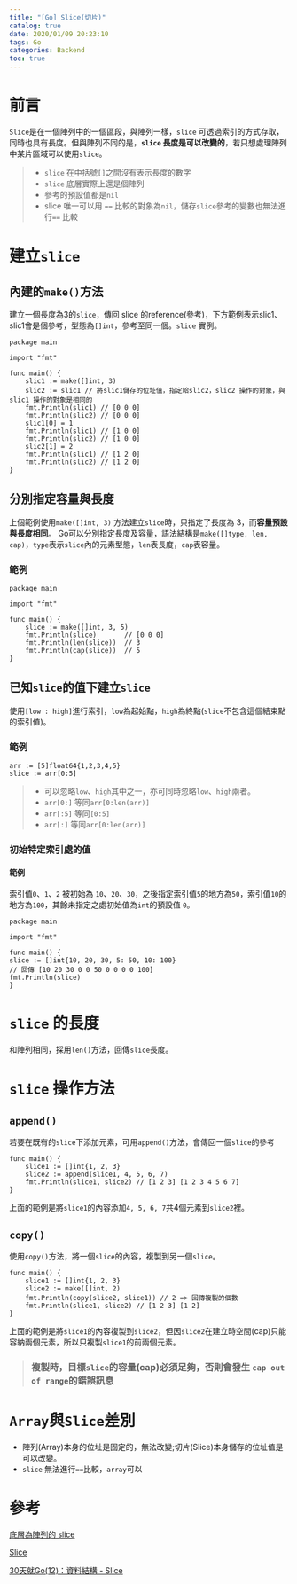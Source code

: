 ```yaml
---
title: "[Go] Slice(切片)"
catalog: true
date: 2020/01/09 20:23:10
tags: Go
categories: Backend
toc: true
---
```

<!-- toc -->
# 前言
`Slice`是在一個陣列中的一個區段，與陣列一樣，`slice` 可透過索引的方式存取，同時也具有長度。但與陣列不同的是，**`slice` 長度是可以改變的**，若只想處理陣列中某片區域可以使用`slice`。
<!--more--> 
> * `slice` 在中括號`[]`之間沒有表示長度的數字
> * `slice` 底層實際上還是個陣列
> * 參考的預設值都是`nil`
> * slice 唯一可以用 `==` 比較的對象為`nil`，儲存`slice`參考的變數也無法進行`==` 比較

# 建立`slice`

## 內建的`make()`方法
建立一個長度為3的`slice`，傳回 slice 的reference(參考)，下方範例表示slic1、slic1會是個參考，型態為`[]int`，參考至同一個。`slice` 實例。
```go=
package main

import "fmt"

func main() {
    slic1 := make([]int, 3)
    slic2 := slic1 // 將slic1儲存的位址值，指定給slic2，slic2 操作的對象，與 slic1 操作的對象是相同的
    fmt.Println(slic1) // [0 0 0]
    fmt.Println(slic2) // [0 0 0]
    slic1[0] = 1
    fmt.Println(slic1) // [1 0 0]
    fmt.Println(slic2) // [1 0 0]
    slic2[1] = 2
    fmt.Println(slic1) // [1 2 0]
    fmt.Println(slic2) // [1 2 0]
}
```

## 分別指定容量與長度
上個範例使用`make([]int, 3)` 方法建立`slice`時，只指定了長度為 3，而**容量預設與長度相同**。
Go可以分別指定長度及容量，語法結構是`make([]type, len, cap)`，`type`表示`slice`內的元素型態，`len`表長度，`cap`表容量。
### 範例
```go=
package main

import "fmt"

func main() {
    slice := make([]int, 3, 5)
    fmt.Println(slice)       // [0 0 0]
    fmt.Println(len(slice))  // 3
    fmt.Println(cap(slice))  // 5
}
```


## 已知`slice`的值下建立`slice`
使用`[low : high]`進行索引，`low`為起始點，`high`為終點(`slice`不包含這個結束點的索引值)。
### 範例
```go=
arr := [5]float64{1,2,3,4,5}
slice := arr[0:5]
```

>* 可以忽略`low`、`high`其中之一，亦可同時忽略`low`、`high`兩者。
>* `arr[0:]` 等同`arr[0:len(arr)]`
>* `arr[:5]` 等同`[0:5]`
>* `arr[:]` 等同`arr[0:len(arr)]`

### 初始特定索引處的值
#### 範例
索引值`0`、`1`、`2` 被初始為 `10`、`20`、`30`，之後指定索引值`5`的地方為`50`，索引值`10`的地方為`100`，其餘未指定之處初始值為`int`的預設值 `0`。
```go=
package main

import "fmt"

func main() {
slice := []int{10, 20, 30, 5: 50, 10: 100}
// 回傳 [10 20 30 0 0 50 0 0 0 0 100]
fmt.Println(slice)
}
```

# `slice` 的長度
和陣列相同，採用`len()`方法，回傳`slice`長度。

# `slice` 操作方法

## `append()`
若要在既有的`slice`下添加元素，可用`append()`方法，會傳回一個`slice`的參考
```go=
func main() {
    slice1 := []int{1, 2, 3}
    slice2 := append(slice1, 4, 5, 6, 7)
    fmt.Println(slice1, slice2) // [1 2 3] [1 2 3 4 5 6 7]
}
```
上面的範例是將`slice1`的內容添加`4, 5, 6, 7`共4個元素到`slice2`裡。

## `copy()`
使用`copy()`方法，將一個`slice`的內容，複製到另一個`slice`。
```go=
func main() {
    slice1 := []int{1, 2, 3}
    slice2 := make([]int, 2)
    fmt.Println(copy(slice2, slice1)) // 2 => 回傳複製的個數
    fmt.Println(slice1, slice2) // [1 2 3] [1 2]
}
```
上面的範例是將`slice1`的內容複製到`slice2`，但因`slice2`在建立時空間(cap)只能容納兩個元素，所以只複製`slice1`的前兩個元素。

> ### 複製時，目標`slice`的容量(cap)必須足夠，否則會發生 `cap out of range`的錯誤訊息

# `Array`與`Slice`差別
* 陣列(Array)本身的位址是固定的，無法改變;切片(Slice)本身儲存的位址值是可以改變。
* `slice` 無法進行`==`比較，`array`可以

# 參考

[底層為陣列的 slice](https://openhome.cc/Gossip/Go/Slice.html)

[Slice](http://golang-zhtw.netdpi.net/06-arrays-slices-and-maps/06-02-slices)

[30天就Go(12)：資料結構 - Slice](https://ithelp.ithome.com.tw/articles/10187994)